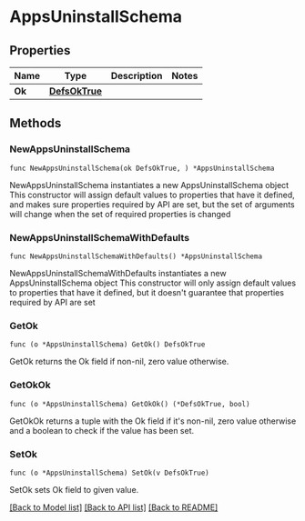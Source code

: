 # AppsUninstallSchema

## Properties

Name | Type | Description | Notes
------------ | ------------- | ------------- | -------------
**Ok** | [**DefsOkTrue**](DefsOkTrue.md) |  | 

## Methods

### NewAppsUninstallSchema

`func NewAppsUninstallSchema(ok DefsOkTrue, ) *AppsUninstallSchema`

NewAppsUninstallSchema instantiates a new AppsUninstallSchema object
This constructor will assign default values to properties that have it defined,
and makes sure properties required by API are set, but the set of arguments
will change when the set of required properties is changed

### NewAppsUninstallSchemaWithDefaults

`func NewAppsUninstallSchemaWithDefaults() *AppsUninstallSchema`

NewAppsUninstallSchemaWithDefaults instantiates a new AppsUninstallSchema object
This constructor will only assign default values to properties that have it defined,
but it doesn't guarantee that properties required by API are set

### GetOk

`func (o *AppsUninstallSchema) GetOk() DefsOkTrue`

GetOk returns the Ok field if non-nil, zero value otherwise.

### GetOkOk

`func (o *AppsUninstallSchema) GetOkOk() (*DefsOkTrue, bool)`

GetOkOk returns a tuple with the Ok field if it's non-nil, zero value otherwise
and a boolean to check if the value has been set.

### SetOk

`func (o *AppsUninstallSchema) SetOk(v DefsOkTrue)`

SetOk sets Ok field to given value.



[[Back to Model list]](../README.md#documentation-for-models) [[Back to API list]](../README.md#documentation-for-api-endpoints) [[Back to README]](../README.md)


